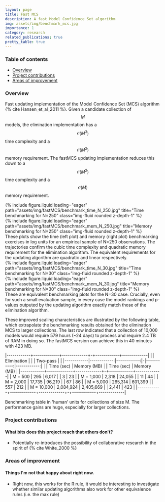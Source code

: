 ```yaml
---
layout: page
title: Fast MCS
description: A fast Model Confidence Set algorithm
img: assets/img/benchmark_mcs.jpg
importance: 1
category: research
related_publications: true
pretty_table: true
---
```


### Table of contents
- [Overview](#overview)
- [Project contributions](#project-contributions)
- [Areas of improvement](#areas-of-improvement)

### Overview

Fast updating implementation of the Model Confidence Set (MCS) algorithm {% cite Hansen_et_al_2011 %}. Given a candidate collection of $$M$$ models, the elimination implementation has a $$\mathcal{O}(M^3)$$ time complexity and a $$\mathcal{O}(M^2)$$ memory requirement. The fastMCS updating implementation reduces this down to  a $$\mathcal{O}(M^2)$$ time complexity and a $$\mathcal{O}(M)$$ memory requirement.

<div class="row">
    <div class="col-sm mt-3 mt-md-0">
        {% include figure.liquid loading="eager" path="assets/img/fastMCS/benchmark_time_N_250.jpg" title="Time benchmarking for N=250" class="img-fluid rounded z-depth-1" %}
    </div>
    <div class="col-sm mt-3 mt-md-0">
        {% include figure.liquid loading="eager" path="assets/img/fastMCS/benchmark_mem_N_250.jpg" title="Memory benchmarking for N=250" class="img-fluid rounded z-depth-1" %}
    </div>
</div>
<div class="caption">
    These plots show the time (left plot) and memory (right plot) benchmarking exercises in log units for an empirical sample of N=250 observations. The trajectories confirm the cubic time complexity and quadratic memory requirement for the elimination algorithm. The equivalent requirements for the updating algorithm are quadratic and linear respectively.
</div>

<div class="row">
    <div class="col-sm mt-3 mt-md-0">
        {% include figure.liquid loading="eager" path="assets/img/fastMCS/benchmark_time_N_30.jpg" title="Time benchmarking for N=30" class="img-fluid rounded z-depth-1" %}
    </div>
    <div class="col-sm mt-3 mt-md-0">
        {% include figure.liquid loading="eager" path="assets/img/fastMCS/benchmark_mem_N_30.jpg" title="Memory benchmarking for N=30" class="img-fluid rounded z-depth-1" %}
    </div>
</div>
<div class="caption">
    These are equivalent benchmarking plots for the N=30 case. Crucially, even for such a small evaluation sample, in every case the model rankings and p-values outputed by the updating algorithm exactly match those of the elimination algorithm.
</div>

These improved scaling characteristics are illustrated by the following table, which extrapolate the benchmarking results obtained for the elimination MCS to larger collections. The last row indicated that a collection of 10,000 models would require 579 hours (~24 days) to process and require 2.4 TB of RAM in doing so. The fastMCS version can achieve  this in 40 minutes with 423 MB.

|------------+-------------+-------------+-+------------+-------------|
|            | Elimination |             | | Two-pass   |             |
|------------|------------:|------------:|-|-----------:|------------:|
|            |  Time (sec) | Memory (MB) | | Time (sec) | Memory (MB) |
|------------+-------------+-------------+-+------------+-------------|
| M = 500    |        295  |      6,017  | |       3    |      23     |
| M = 1,000  |      2,318  |     24,055  | |      11    |      44     |
| M = 2,000  |     17,735  |     96,219  | |      67    |      86     |
| M = 5,000  |    265,314  |    601,399  | |     557    |     212     |
| M = 10,000 |  2,084,924  |  2,405,669  | |   2,441    |     423     |
|------------+-------------+-------------+-+------------+-------------|

<div class="caption">
    Benchmarking table in 'human' units for collections of size M. The performance gains are huge, especially for larger collections.
</div>




### Project contributions
#### What bits does this project reach that others don't?

- Potentially re-introduces the possibility of collaborative research in the spirit of {% cite White_2000 %}


### Areas of improvement
#### Things I'm not that happy about right now.

- Right now, this works for the R rule, it would be interesting to investigate whether similar updating algorithms also work for other equivalence rules (i.e. the max rule)
